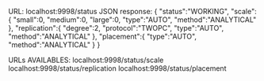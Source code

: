 
URL: localhost:9998/status
JSON response:
{
   "status":"WORKING",
   "scale":{
      "small":0,
      "medium":0,
      "large":0,
      "type":"AUTO",
      "method":"ANALYTICAL"
   },
   "replication":{
      "degree":2,
      "protocol":"TWOPC",
      "type":"AUTO",
      "method":"ANALYTICAL"
   },
   "placement":{
      "type":"AUTO",
      "method":"ANALYTICAL"
   }
}

URLs AVAILABLES:
localhost:9998/status/scale
localhost:9998/status/replication
localhost:9998/status/placement

